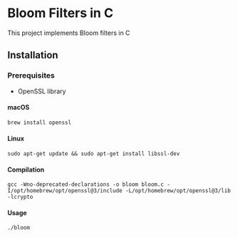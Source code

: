 # Bloom Filters in C

This project implements Bloom filters in C

## Installation

### Prerequisites

- OpenSSL library

#### macOS
```bash
brew install openssl
```

#### Linux
```
sudo apt-get update && sudo apt-get install libssl-dev
```

#### Compilation
```
gcc -Wno-deprecated-declarations -o bloom bloom.c -I/opt/homebrew/opt/openssl@3/include -L/opt/homebrew/opt/openssl@3/lib -lcrypto
```

#### Usage
```
./bloom
```
